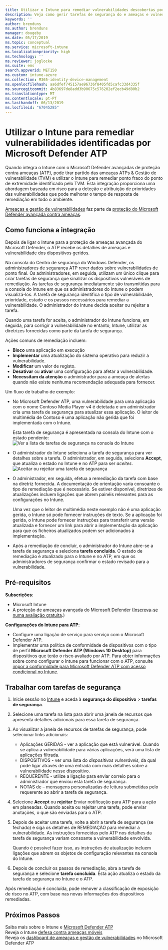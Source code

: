 ```yaml
---
title: Utilizar o Intune para remediar vulnerabilidades descobertas por Microsoft Defender ATP - Azure | Documentos da Microsoft
description: Veja como gerir tarefas de segurança do e ameaças e vulnerabilidade gestão, parte do Microsoft Defender avançadas de proteção contra ameaças (ATP) da consola do Intune.
keywords: ''
author: brenduns
ms.author: brenduns
manager: dougeby
ms.date: 05/17/2019
ms.topic: conceptual
ms.service: microsoft-intune
ms.localizationpriority: high
ms.technology: ''
ms.reviewer: joglocke
ms.suite: ems
search.appverid: MET150
ms.custom: intune-azure
ms.collection: M365-identity-device-management
ms.openlocfilehash: aa6dfef745157ae96736f8405fd5cafc33d4335f
ms.sourcegitcommit: 4b83697de8add3b90675c576202ef2ecb49d80b2
ms.translationtype: MT
ms.contentlocale: pt-PT
ms.lasthandoff: 06/13/2019
ms.locfileid: "67045285"
---
```

# <a name="use-intune-to-remediate-vulnerabilities-identified-by-microsoft-defender-atp"></a>Utilizar o Intune para remediar vulnerabilidades identificadas por Microsoft Defender ATP  

Quando integra o Intune com o Microsoft Defender avançadas de proteção contra ameaças (ATP), pode tirar partido das ameaças ATPs & Gestão de vulnerabilidade (TVM) e utilizar o Intune para remediar ponto fraco do ponto de extremidade identificado pelo TVM. Esta integração proporciona uma abordagem baseada em risco para a deteção e atribuição de prioridades das vulnerabilidades que pode melhorar o tempo de resposta de remediação em todo o ambiente.  

[Ameaças e gestão de vulnerabilidades](https://docs.microsoft.com/windows/security/threat-protection/windows-defender-atp/next-gen-threat-and-vuln-mgt) faz parte da [proteção do Microsoft Defender avançada contra ameaças](https://docs.microsoft.com/windows/security/threat-protection/windows-defender-atp/windows-defender-advanced-threat-protection).  

## <a name="how-integration-works"></a>Como funciona a integração  

Depois de ligar o Intune para a proteção de ameaças avançada do Microsoft Defender, o ATP recebe os detalhes de ameaças e vulnerabilidade dos dispositivos geridos.  

Na consola do Centro de segurança do Windows Defender, os administradores de segurança ATP rever dados sobre vulnerabilidades de ponto final. Os administradores, em seguida, utilizam um único clique para criar tarefas de segurança que sinalizar os dispositivos vulneráveis de remediação. As tarefas de segurança imediatamente são transmitidas para a consola do Intune em que os administradores do Intune o podem visualizá-los. A tarefa de segurança identifica o tipo de vulnerabilidade, prioridade, estado e os passos necessários para remediar a vulnerabilidade. O administrador do Intune decida aceitar ou rejeitar a tarefa.  

Quando uma tarefa for aceita, o administrador do Intune funciona, em seguida, para corrigir a vulnerabilidade no entanto, Intune, utilizar as diretrizes fornecidas como parte da tarefa de segurança.  

Ações comuns de remediação incluem:  
- **Bloco** uma aplicação em execução  
- **Implementar** uma atualização do sistema operativo para reduzir a vulnerabilidade.  
- **Modificar** um valor de registo.  
- **Desativar** ou **ativar** uma configuração para afetar a vulnerabilidade.  
- **Necessitam da atenção** o administrador para a ameaça de alertas quando não existe nenhuma recomendação adequada para fornecer.  

Um fluxo de trabalho de exemplo:  
- No Microsoft Defender ATP, uma vulnerabilidade para uma aplicação com o nome Contoso Media Player v4 é detetada e um administrador cria uma tarefa de segurança para atualizar essa aplicação. O leitor de multimédia de Contoso é uma aplicação não gerida que foi implementada com o Intune.  

  Esta tarefa de segurança é apresentada na consola do Intune com o estado pendente:  
  ![Ver a lista de tarefas de segurança na consola do Intune](./media/atp-manage-vulnerabilities/temp-security-tasks.png)
 
- O administrador do Intune seleciona a tarefa de segurança para ver detalhes sobre a tarefa.  O administrador, em seguida, seleciona **Accept**, que atualiza o estado no Intune e no ATP para ser *aceites*.  
  ![Aceitar ou rejeitar uma tarefa de segurança](./media/atp-manage-vulnerabilities/temp-accept-task.png) 
 
- O administrador, em seguida, efetua a remediação da tarefa com base na diretriz fornecida.  A documentação de orientação varia consoante o tipo de remediação que é necessário. Se estiver disponível, diretrizes de atualizações incluem ligações que abrem painéis relevantes para as configurações no Intune. 

  Uma vez que o leitor de multimédia neste exemplo não é uma aplicação gerida, o Intune só pode fornecer instruções de texto. Se a aplicação foi gerida, o Intune pode fornecer instruções para transferir uma versão atualizada e fornecer um link para abrir a implementação da aplicação para que os ficheiros atualizados podem ser adicionados à implementação. 

- Após a remediação de concluir, o administrador do Intune abre-se a tarefa de segurança e seleciona **tarefa concluída**.  O estado de remediação é atualizado para o Intune e no ATP, em que os administradores de segurança confirmar o estado revisado para a vulnerabilidade.  

## <a name="prerequisites"></a>Pré-requisitos  

**Subscrições**:  
- Microsoft Intune  
- A proteção de ameaças avançada do Microsoft Defender ([Inscreva-se numa avaliação gratuita](https://www.microsoft.com/WindowsForBusiness/windows-atp?ocid=docs-wdatp-main-abovefoldlink).)  

**Configurações do Intune para ATP**:  
- Configure uma ligação de serviço para serviço com o Microsoft Defender ATP.  
- Implementar uma política de conformidade de dispositivos com o tipo de perfil **Microsoft Defender ATP (Windows 10 Desktop)** para dispositivos que terão o risco avaliado por ATP.
  Para obter informações sobre como configurar o Intune para funcionar com o ATP, consulte [impor a conformidade para Microsoft Defender ATP com acesso condicional no Intune](https://docs.microsoft.com/intune/advanced-threat-protection#enable-windows-defender-atp-in-intune).  

## <a name="work-with-security-tasks"></a>Trabalhar com tarefas de segurança  

1. Inicie sessão no [Intune](https://go.microsoft.com/fwlink/?linkid=2090973) e aceda à **segurança do dispositivo** > **tarefas de segurança**.  
2. Selecione uma tarefa na lista para abrir uma janela de recursos que apresenta detalhes adicionais para essa tarefa de segurança.  
3. Ao visualizar a janela de recursos de tarefas de segurança, pode selecionar links adicionais:  
   - Aplicações GERIDAS - ver a aplicação que está vulnerável. Quando se aplica a vulnerabilidade para várias aplicações, verá uma lista de aplicações filtrada.  
   - DISPOSITIVOS - ver uma lista do *dispositivos vulneráveis*, da qual pode ligar através de uma entrada com mais detalhes sobre a vulnerabilidade nesse dispositivo.  
   - REQUERENTE - utilize a ligação para enviar correio para o administrador que enviou esta tarefa de segurança.  
   - NOTAS de – mensagens personalizadas de leitura submetidas pelo requerente ao abrir a tarefa de segurança.  
4. Selecione **Accept** ou **rejeitar** Enviar notificação para ATP para a ação em planeadas. Quando aceita ou rejeitar uma tarefa, pode enviar anotações, o que são enviadas para o ATP.  

5. Depois de aceitar uma tarefa, volte a abrir a tarefa de segurança (se fechado) e siga os detalhes de REMEDIAÇÃO para remediar a vulnerabilidade.  As instruções fornecidas pelo ATP nos detalhes da tarefa de segurança variam consoante a vulnerabilidade envolvida.  

   Quando é possível fazer isso, as instruções de atualização incluem ligações que abrem os objetos de configuração relevantes na consola do Intune.  

6. Depois de concluir os passos de remediação, abra a tarefa de segurança e selecione **tarefa concluída**.  Esta ação atualiza o estado da tarefa de segurança no Intune e o ATP.  

Após remediação é concluída, pode remover a classificação de exposição de risco no ATP, com base nas novas informações dos dispositivos remediadas. 

## <a name="next-steps"></a>Próximos Passos
Saiba mais sobre o Intune e [Microsoft Defender ATP](https://docs.microsoft.com/intune/advanced-threat-protection)  
Reveja o Intune [defesa contra ameaças móveis](https://docs.microsoft.com/intune/mobile-threat-defense)  
Reveja os [dashboard de ameaças e gestão de vulnerabilidades](https://docs.microsoft.com/windows/security/threat-protection/windows-defender-atp/tvm-dashboard-insights) no Microsoft Defender ATP
